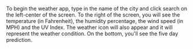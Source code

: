 To begin the weather app, type in the name of the city and click search on the left-center of the screen. To the right of the screen, you will see the temperature (in Fahrenheit), the humidity percentage, the wind speed (in MPH) and the UV Index. The weather icon will also appear and it will represent the weather condition.
On the bottom, you'll see the five day prediction.